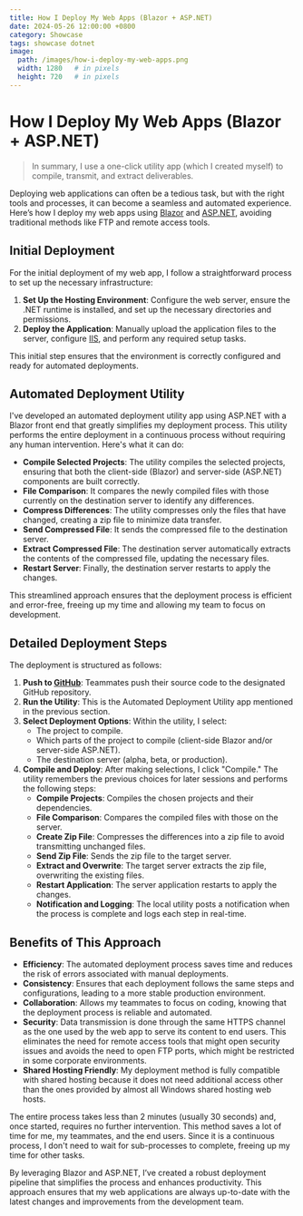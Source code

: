 ```yaml
---
title: How I Deploy My Web Apps (Blazor + ASP.NET)
date: 2024-05-26 12:00:00 +0800
category: Showcase
tags: showcase dotnet 
image:
  path: /images/how-i-deploy-my-web-apps.png
  width: 1280   # in pixels
  height: 720   # in pixels
---
```


# How I Deploy My Web Apps (Blazor + ASP.NET)

> In summary, I use a one-click utility app (which I created myself) to compile, transmit, and extract deliverables.

Deploying web applications can often be a tedious task, but with the right tools and processes, it can become a seamless and automated experience. Here’s how I deploy my web apps using [Blazor](https://dotnet.microsoft.com/en-us/apps/aspnet/web-apps/blazor) and [ASP.NET](https://dotnet.microsoft.com/en-us/apps/aspnet), avoiding traditional methods like FTP and remote access tools.

## Initial Deployment

For the initial deployment of my web app, I follow a straightforward process to set up the necessary infrastructure:
1. **Set Up the Hosting Environment**: Configure the web server, ensure the .NET runtime is installed, and set up the necessary directories and permissions.
2. **Deploy the Application**: Manually upload the application files to the server, configure [IIS](https://www.iis.net), and perform any required setup tasks.

This initial step ensures that the environment is correctly configured and ready for automated deployments.

## Automated Deployment Utility
I've developed an automated deployment utility app using ASP.NET with a Blazor front end that greatly simplifies my deployment process. This utility performs the entire deployment in a continuous process without requiring any human intervention. Here's what it can do:
- **Compile Selected Projects**: The utility compiles the selected projects, ensuring that both the client-side (Blazor) and server-side (ASP.NET) components are built correctly.
- **File Comparison**: It compares the newly compiled files with those currently on the destination server to identify any differences.
- **Compress Differences**: The utility compresses only the files that have changed, creating a zip file to minimize data transfer.
- **Send Compressed File**: It sends the compressed file to the destination server.
- **Extract Compressed File**: The destination server automatically extracts the contents of the compressed file, updating the necessary files.
- **Restart Server**: Finally, the destination server restarts to apply the changes.

This streamlined approach ensures that the deployment process is efficient and error-free, freeing up my time and allowing my team to focus on development.

## Detailed Deployment Steps
The deployment is structured as follows:
1. **Push to [GitHub](https://github.com)**: Teammates push their source code to the designated GitHub repository.
2. **Run the Utility**: This is the Automated Deployment Utility app mentioned in the previous section.
3. **Select Deployment Options**: Within the utility, I select:
    - The project to compile.
    - Which parts of the project to compile (client-side Blazor and/or server-side ASP.NET).
    - The destination server (alpha, beta, or production).
4. **Compile and Deploy**: After making selections, I click "Compile." The utility remembers the previous choices for later sessions and performs the following steps:
    - **Compile Projects**: Compiles the chosen projects and their dependencies.
    - **File Comparison**: Compares the compiled files with those on the server.
    - **Create Zip File**: Compresses the differences into a zip file to avoid transmitting unchanged files.
    - **Send Zip File**: Sends the zip file to the target server.
    - **Extract and Overwrite**: The target server extracts the zip file, overwriting the existing files.
    - **Restart Application**: The server application restarts to apply the changes.
    - **Notification and Logging**: The local utility posts a notification when the process is complete and logs each step in real-time.

## Benefits of This Approach
- **Efficiency**: The automated deployment process saves time and reduces the risk of errors associated with manual deployments.
- **Consistency**: Ensures that each deployment follows the same steps and configurations, leading to a more stable production environment.
- **Collaboration**: Allows my teammates to focus on coding, knowing that the deployment process is reliable and automated.
- **Security**: Data transmission is done through the same HTTPS channel as the one used by the web app to serve its content to end users. This eliminates the need for remote access tools that might open security issues and avoids the need to open FTP ports, which might be restricted in some corporate environments.
- **Shared Hosting Friendly**: My deployment method is fully compatible with shared hosting because it does not need additional access other than the ones provided by almost all Windows shared hosting web hosts.

The entire process takes less than 2 minutes (usually 30 seconds) and, once started, requires no further intervention. This method saves a lot of time for me, my teammates, and the end users. Since it is a continuous process, I don't need to wait for sub-processes to complete, freeing up my time for other tasks.

By leveraging Blazor and ASP.NET, I’ve created a robust deployment pipeline that simplifies the process and enhances productivity. This approach ensures that my web applications are always up-to-date with the latest changes and improvements from the development team.
